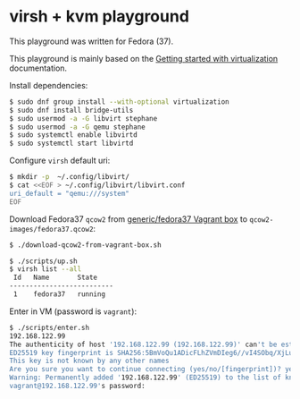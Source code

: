 # virsh + kvm playground

This playground was written for Fedora (37).

This playground is mainly based on the [Getting started with virtualization](https://docs.fedoraproject.org/en-US/quick-docs/getting-started-with-virtualization/) documentation.

Install dependencies:

```sh
$ sudo dnf group install --with-optional virtualization
$ sudo dnf install bridge-utils
$ sudo usermod -a -G libvirt stephane
$ sudo usermod -a -G qemu stephane
$ sudo systemctl enable libvirtd
$ sudo systemctl start libvirtd
```

Configure `virsh` default uri:

```sh
$ mkdir -p  ~/.config/libvirt/
$ cat <<EOF > ~/.config/libvirt/libvirt.conf
uri_default = "qemu:///system"
EOF
```

Download Fedora37 `qcow2` from [generic/fedora37 Vagrant box](https://app.vagrantup.com/generic/boxes/fedora37) to `qcow2-images/fedora37.qcow2`:

```sh
$ ./download-qcow2-from-vagrant-box.sh
```

```sh
$ ./scripts/up.sh
$ virsh list --all
 Id   Name       State
--------------------------
 1    fedora37   running
```

Enter in VM (password is `vagrant`):

```sh
$ ./scripts/enter.sh
192.168.122.99
The authenticity of host '192.168.122.99 (192.168.122.99)' can't be established.
ED25519 key fingerprint is SHA256:5BmVoQu1ADicFLhZVmDIeg6//vI4SObq/XjLuK6wX00.
This key is not known by any other names
Are you sure you want to continue connecting (yes/no/[fingerprint])? yes
Warning: Permanently added '192.168.122.99' (ED25519) to the list of known hosts.
vagrant@192.168.122.99's password:
```
